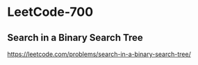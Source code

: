 # LeetCode-700
##  Search in a Binary Search Tree
https://leetcode.com/problems/search-in-a-binary-search-tree/
